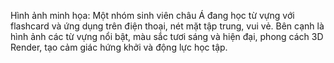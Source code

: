 Hình ảnh minh họa: Một nhóm sinh viên châu Á đang học từ vựng với flashcard và ứng dụng trên điện thoại, nét mặt tập trung, vui vẻ. Bên cạnh là hình ảnh các từ vựng nổi bật, màu sắc tươi sáng và hiện đại, phong cách 3D Render, tạo cảm giác hứng khởi và động lực học tập.